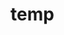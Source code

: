 # temp





























































































































































